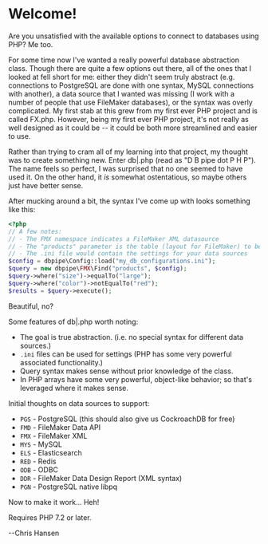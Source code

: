 # Welcome!

Are you unsatisfied with the available options to connect to databases using PHP? Me too.

For some time now I've wanted a really powerful database abstraction class. Though there are quite a few options out
there, all of the ones that I looked at fell short for me: either they didn't seem truly abstract (e.g. connections to
PostgreSQL are done with one syntax, MySQL connections with another), a data source that I wanted was missing (I work with a number of people that use FileMaker databases), or the
syntax was overly complicated. My first stab at this grew from my first ever PHP project and is called FX.php. However,
being my first ever PHP project, it's not really as well designed as it could be -- it could be both more streamlined and
easier to use.

Rather than trying to cram all of my learning into that project, my thought was to create something new. Enter db|.php
(read as "D B pipe dot P H P"). The name feels so perfect, I was surprised that no one seemed to have used it. On the
other hand, it *is* somewhat ostentatious, so maybe others just have better sense.

After mucking around a bit, the syntax I've come up with looks something like this:
```php
<?php
// A few notes:
// - The FMX namespace indicates a FileMaker XML datasource
// - The "products" parameter is the table (layout for FileMaker) to be queried
// - The .ini file would contain the settings for your data sources
$config = dbpipe\Config::load("my_db_configurations.ini");
$query = new dbpipe\FMX\Find("products", $config);
$query->where("size")->equalTo("large");
$query->where("color")->notEqualTo("red");
$results = $query->execute();
```
Beautiful, no?

Some features of db|.php worth noting:

- The goal is true abstraction. (i.e. no special syntax for different data sources.)
- `.ini` files can be used for settings (PHP has some very powerful associated functionality.)
- Query syntax makes sense without prior knowledge of the class.
- In PHP arrays have some very powerful, object-like behavior; so that's leveraged where it makes sense.

Initial thoughts on data sources to support:
- `PGS` - PostgreSQL (this should also give us CockroachDB for free)
- `FMD` - FileMaker Data API
- `FMX` - FileMaker XML
- `MYS` - MySQL
- `ELS` - Elasticsearch
- `RED` - Redis
- `ODB` - ODBC
- `DDR` - FileMaker Data Design Report (XML syntax)
- `PGN` - PostgreSQL native libpq

Now to make it work... Heh!

Requires PHP 7.2 or later.

--Chris Hansen
